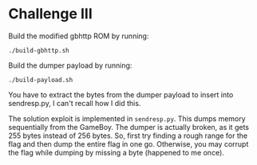 # Challenge III

Build the modified gbhttp ROM by running:
```
./build-gbhttp.sh
```

Build the dumper payload by running:
```
./build-payload.sh
```
You have to extract the bytes from the dumper payload to insert into sendresp.py, I can't recall how I did this.

The solution exploit is implemented in `sendresp.py`.
This dumps memory sequentially from the GameBoy.
The dumper is actually broken, as it gets 255 bytes instead of 256 bytes.
So, first try finding a rough range for the flag and then dump the entire flag in one go.
Otherwise, you may corrupt the flag while dumping by missing a byte (happened to me once).

